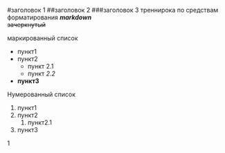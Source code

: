 #заголовок 1
##заголовок 2
###заголовок 3
треннирока по средствам форматирования ***markdown***<br/>
~~зачеркнутый~~ 

маркированный список<br/>
* пункт1
* пункт2
  * пункт 2.1
  * пункт *2.2*
* **пункт3**

Нумерованный список
1. пункт1
2. пункт2
   1. пункт2.1
1. пункт3

1
